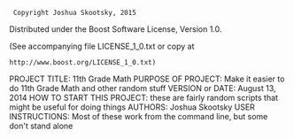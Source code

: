      Copyright Joshua Skootsky, 2015
     
Distributed under the Boost Software License, Version 1.0.

 (See accompanying file LICENSE_1_0.txt or copy at
 
    http://www.boost.org/LICENSE_1_0.txt)
    

PROJECT TITLE: 11th Grade Math
PURPOSE OF PROJECT: Make it easier to do 11th Grade Math and other random stuff
VERSION or DATE: August 13, 2014
HOW TO START THIS PROJECT: these are fairly random scripts that might be useful for doing things
AUTHORS: Joshua Skootsky
USER INSTRUCTIONS: Most of these work from the command line, but some don't stand alone
